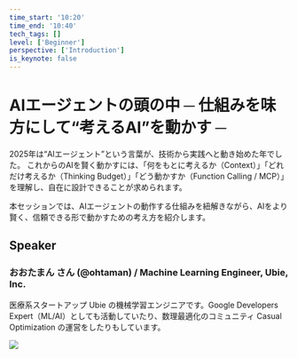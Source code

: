 ```yaml
---
time_start: '10:20'
time_end: '10:40'
tech_tags: []
level: ['Beginner']
perspective: ['Introduction']
is_keynote: false
---
```


# AIエージェントの頭の中 ─ 仕組みを味方にして“考えるAI”を動かす ─

2025年は“AIエージェント”という言葉が、技術から実践へと動き始めた年でした。 これからのAIを賢く動かすには、「何をもとに考えるか（Context）」「どれだけ考えるか（Thinking Budget）」「どう動かすか（Function Calling / MCP）」を理解し、自在に設計できることが求められます。

本セッションでは、AIエージェントの動作する仕組みを紐解きながら、AIをより賢く、信頼できる形で動かすための考え方を紹介します。

## Speaker

### おおたまん さん (@ohtaman) / Machine Learning Engineer, Ubie, Inc.

医療系スタートアップ Ubie の機械学習エンジニアです。Google Developers Expert（ML/AI）としても活動していたり、数理最適化のコミュニティ Casual Optimization の運営をしたりもしています。

![](https://ohtaman.github.io/imgs/profile.jpg)
